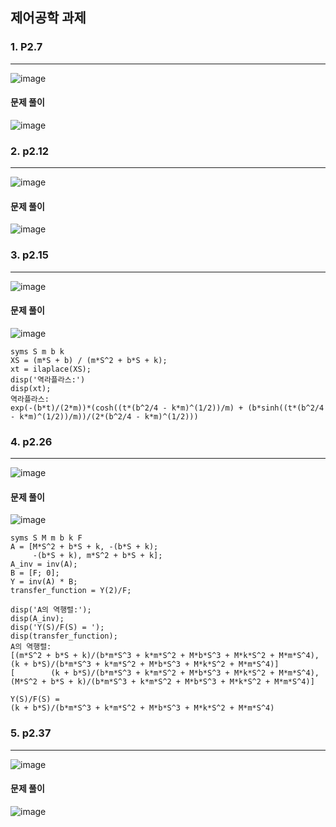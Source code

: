 제어공학 과제
----  
### 1. P2.7
---  
![image](https://github.com/ji-pooh/Week-5-Tasks/assets/144295694/1289e841-7fe9-4a09-b641-946dd36174c5)

#### 문제 풀이  
![image](https://github.com/ji-pooh/Week-5-Tasks/assets/144295694/c97b279b-6c95-483c-8ece-f6be3cb4014c)   

### 2. p2.12  
---  
![image](https://github.com/ji-pooh/Week-5-Tasks/assets/144295694/89c4f261-be6d-438c-bb5f-67db1917d430)  
#### 문제 풀이  
![image](https://github.com/ji-pooh/Week-5-Tasks/assets/144295694/c3f4c2db-7f93-4406-8660-4da30e180229)   

### 3. p2.15
---  
![image](https://github.com/ji-pooh/Week-5-Tasks/assets/144295694/41da13ac-7a03-48ff-904a-31e14931aaa6)
  
#### 문제 풀이   
![image](https://github.com/ji-pooh/Week-5-Tasks/assets/144295694/a8ccd48b-9241-4f14-8929-c01ba2bd4c41)   
```
syms S m b k
XS = (m*S + b) / (m*S^2 + b*S + k);
xt = ilaplace(XS);
disp('역라플라스:')
disp(xt);
역라플라스:
exp(-(b*t)/(2*m))*(cosh((t*(b^2/4 - k*m)^(1/2))/m) + (b*sinh((t*(b^2/4 - k*m)^(1/2))/m))/(2*(b^2/4 - k*m)^(1/2)))
```
### 4. p2.26 
---   
![image](https://github.com/ji-pooh/Week-5-Tasks/assets/144295694/fe43e50e-758e-40aa-b178-bc3d48d67ec0)   
#### 문제 풀이  
![image](https://github.com/ji-pooh/Week-5-Tasks/assets/144295694/2fcc9016-a98d-4126-980a-af7da9e6d6da)   
```
syms S M m b k F
A = [M*S^2 + b*S + k, -(b*S + k);
     -(b*S + k), m*S^2 + b*S + k];
A_inv = inv(A);
B = [F; 0];
Y = inv(A) * B;
transfer_function = Y(2)/F;

disp('A의 역행렬:');
disp(A_inv);
disp('Y(S)/F(S) = ');
disp(transfer_function);
A의 역행렬:
[(m*S^2 + b*S + k)/(b*m*S^3 + k*m*S^2 + M*b*S^3 + M*k*S^2 + M*m*S^4),         (k + b*S)/(b*m*S^3 + k*m*S^2 + M*b*S^3 + M*k*S^2 + M*m*S^4)]
[        (k + b*S)/(b*m*S^3 + k*m*S^2 + M*b*S^3 + M*k*S^2 + M*m*S^4), (M*S^2 + b*S + k)/(b*m*S^3 + k*m*S^2 + M*b*S^3 + M*k*S^2 + M*m*S^4)]
 
Y(S)/F(S) = 
(k + b*S)/(b*m*S^3 + k*m*S^2 + M*b*S^3 + M*k*S^2 + M*m*S^4)
```

### 5. p2.37
---  
![image](https://github.com/ji-pooh/Week-5-Tasks/assets/144295694/a96b81cc-be3f-4c9f-b1ab-c58a2e9ab290)

  
#### 문제 풀이  
![image](https://github.com/ji-pooh/Week-5-Tasks/assets/144295694/a5c3e83a-d77d-450d-b2d9-d0a5854e82b6)


